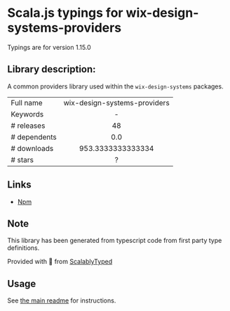 
# Scala.js typings for wix-design-systems-providers

Typings are for version 1.15.0

## Library description:
A common providers library used within the `wix-design-systems` packages.

|                    |                 |
| ------------------ | :-------------: |
| Full name          | wix-design-systems-providers |
| Keywords           | - |
| # releases         | 48 |
| # dependents       | 0.0 |
| # downloads        | 953.3333333333334 |
| # stars            | ? |

## Links
- [Npm](https://www.npmjs.com/package/wix-design-systems-providers)
    


## Note
This library has been generated from typescript code from first party type definitions.

Provided with :purple_heart: from [ScalablyTyped](https://github.com/oyvindberg/ScalablyTyped)

## Usage
See [the main readme](../../readme.md) for instructions.


